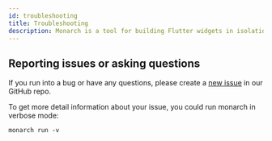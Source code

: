```yaml
---
id: troubleshooting
title: Troubleshooting
description: Monarch is a tool for building Flutter widgets in isolation. It makes it easy to build, test and debug complex UIs.
---
```


## Reporting issues or asking questions

If you run into a bug or have any questions, please create a [new issue](https://github.com/Dropsource/monarch/issues) in our GitHub repo.

To get more detail information about your issue, you could run monarch in
verbose mode:

```shell
monarch run -v
```

